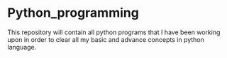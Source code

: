 # Python_programming
This repository will contain all python programs that I have been working upon in order to clear all my basic and advance concepts in python language.
